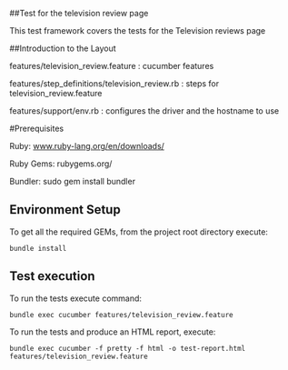 ##Test for the television review page

This test framework covers the tests for the Television reviews page

##Introduction to the Layout

features/television_review.feature : cucumber features

features/step_definitions/television_review.rb : steps for television_review.feature

features/support/env.rb : configures the driver and the hostname to use

#Prerequisites

Ruby: www.ruby-lang.org/en/downloads/

Ruby Gems: rubygems.org/

Bundler: sudo gem install bundler

## Environment Setup

To get all the required GEMs, from the project root directory execute:

	bundle install

## Test execution

To run the tests execute command:

	bundle exec cucumber features/television_review.feature

To run the tests and produce an HTML report, execute:

	bundle exec cucumber -f pretty -f html -o test-report.html features/television_review.feature